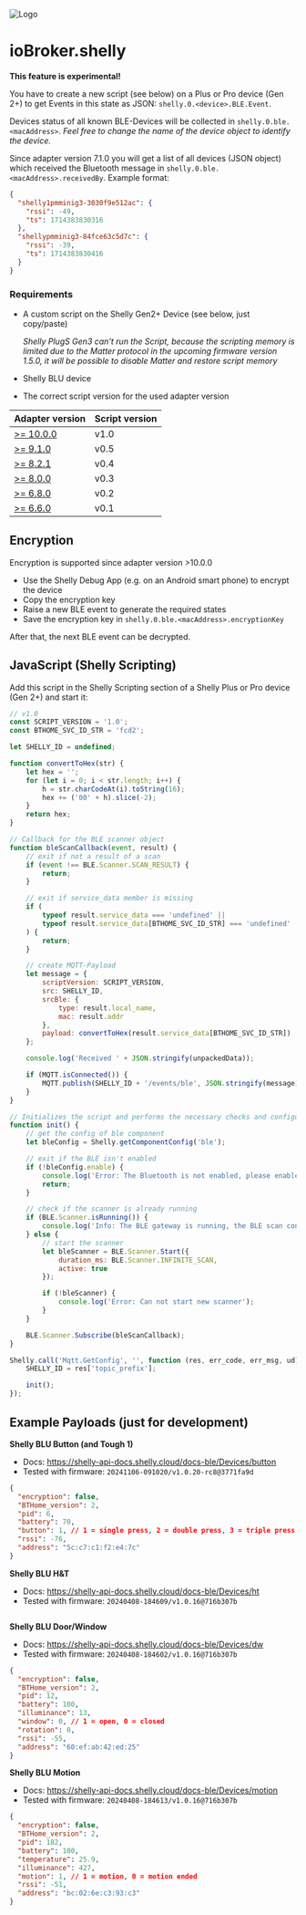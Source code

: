 ![Logo](../../admin/shelly.png)

# ioBroker.shelly

**This feature is experimental!**

You have to create a new script (see below) on a Plus or Pro device (Gen 2+) to get Events in this state as JSON: `shelly.0.<device>.BLE.Event`.

Devices status of all known BLE-Devices will be collected in `shelly.0.ble.<macAddress>`. *Feel free to change the name of the device object to identify the device.*

Since adapter version 7.1.0 you will get a list of all devices (JSON object) which received the Bluetooth message in `shelly.0.ble.<macAddress>.receivedBy`. Example format:

```json
{
  "shelly1pmminig3-3030f9e512ac": {
    "rssi": -49,
    "ts": 1714383830316
  },
  "shellypmminig3-84fce63c5d7c": {
    "rssi": -39,
    "ts": 1714383830416
  }
}
```

### Requirements

- A custom script on the Shelly Gen2+ Device (see below, just copy/paste)

  _Shelly PlugS Gen3 can't run the Script, because the scripting memory is limited due to the Matter protocol in the upcoming firmware version 1.5.0, it will be possible to disable Matter and restore script memory_
- Shelly BLU device
- The correct script version for the used adapter version

| Adapter version                                                                                                 | Script version |
|-----------------------------------------------------------------------------------------------------------------|----------------|
| [>= 10.0.0](https://github.com/iobroker-community-adapters/ioBroker.shelly/blob/v10.0.0/docs/en/ble-devices.md) | v1.0           |
| [>= 9.1.0](https://github.com/iobroker-community-adapters/ioBroker.shelly/blob/v9.1.0/docs/en/ble-devices.md)   | v0.5           |
| [>= 8.2.1](https://github.com/iobroker-community-adapters/ioBroker.shelly/blob/v8.2.1/docs/en/ble-devices.md)   | v0.4           |
| [>= 8.0.0](https://github.com/iobroker-community-adapters/ioBroker.shelly/blob/v8.0.0/docs/en/ble-devices.md)   | v0.3           |
| [>= 6.8.0](https://github.com/iobroker-community-adapters/ioBroker.shelly/blob/v6.8.0/docs/en/ble-devices.md)   | v0.2           |
| [>= 6.6.0](https://github.com/iobroker-community-adapters/ioBroker.shelly/blob/v6.6.0/docs/en/ble-devices.md)   | v0.1           |

## Encryption

Encryption is supported since adapter version >10.0.0

- Use the Shelly Debug App (e.g. on an Android smart phone) to encrypt the device
- Copy the encryption key
- Raise a new BLE event to generate the required states
- Save the encryption key in `shelly.0.ble.<macAddress>.encryptionKey`

After that, the next BLE event can be decrypted.

## JavaScript (Shelly Scripting)

Add this script in the Shelly Scripting section of a Shelly Plus or Pro device (Gen 2+) and start it:

```javascript
// v1.0
const SCRIPT_VERSION = '1.0';
const BTHOME_SVC_ID_STR = 'fcd2';

let SHELLY_ID = undefined;

function convertToHex(str) {
    let hex = '';
    for (let i = 0; i < str.length; i++) {
        h = str.charCodeAt(i).toString(16);
        hex += ('00' + h).slice(-2);
    }
    return hex;
}

// Callback for the BLE scanner object
function bleScanCallback(event, result) {
    // exit if not a result of a scan
    if (event !== BLE.Scanner.SCAN_RESULT) {
        return;
    }

    // exit if service_data member is missing
    if (
        typeof result.service_data === 'undefined' ||
        typeof result.service_data[BTHOME_SVC_ID_STR] === 'undefined'
    ) {
        return;
    }

    // create MQTT-Payload
    let message = {
        scriptVersion: SCRIPT_VERSION,
        src: SHELLY_ID,
        srcBle: {
            type: result.local_name,
            mac: result.addr
        },
        payload: convertToHex(result.service_data[BTHOME_SVC_ID_STR])
    };

    console.log('Received ' + JSON.stringify(unpackedData));

    if (MQTT.isConnected()) {
        MQTT.publish(SHELLY_ID + '/events/ble', JSON.stringify(message));
    }
}

// Initializes the script and performs the necessary checks and configurations
function init() {
    // get the config of ble component
    let bleConfig = Shelly.getComponentConfig('ble');

    // exit if the BLE isn't enabled
    if (!bleConfig.enable) {
        console.log('Error: The Bluetooth is not enabled, please enable it in the settings');
        return;
    }

    // check if the scanner is already running
    if (BLE.Scanner.isRunning()) {
        console.log('Info: The BLE gateway is running, the BLE scan configuration is managed by the device');
    } else {
        // start the scanner
        let bleScanner = BLE.Scanner.Start({
            duration_ms: BLE.Scanner.INFINITE_SCAN,
            active: true
        });

        if (!bleScanner) {
            console.log('Error: Can not start new scanner');
        }
    }

    BLE.Scanner.Subscribe(bleScanCallback);
}

Shelly.call('Mqtt.GetConfig', '', function (res, err_code, err_msg, ud) {
    SHELLY_ID = res['topic_prefix'];

    init();
});
```

## Example Payloads (just for development)

**Shelly BLU Button (and Tough 1)**

- Docs: https://shelly-api-docs.shelly.cloud/docs-ble/Devices/button
- Tested with firmware: `20241106-091020/v1.0.20-rc8@3771fa9d`

```json
{
  "encryption": false,
  "BTHome_version": 2,
  "pid": 6,
  "battery": 70,
  "button": 1, // 1 = single press, 2 = double press, 3 = triple press, 4 = long press
  "rssi": -76,
  "address": "5c:c7:c1:f2:e4:7c"
}
```

**Shelly BLU H&T**

- Docs: https://shelly-api-docs.shelly.cloud/docs-ble/Devices/ht
- Tested with firmware: `20240408-184609/v1.0.16@716b307b`

```json

```

**Shelly BLU Door/Window**

- Docs: https://shelly-api-docs.shelly.cloud/docs-ble/Devices/dw
- Tested with firmware: `20240408-184602/v1.0.16@716b307b`

```json
{
  "encryption": false,
  "BTHome_version": 2,
  "pid": 12,
  "battery": 100,
  "illuminance": 13,
  "window": 0, // 1 = open, 0 = closed
  "rotation": 0,
  "rssi": -55,
  "address": "60:ef:ab:42:ed:25"
}
```

**Shelly BLU Motion**

- Docs: https://shelly-api-docs.shelly.cloud/docs-ble/Devices/motion
- Tested with firmware: `20240408-184613/v1.0.16@716b307b`

```json
{
  "encryption": false,
  "BTHome_version": 2,
  "pid": 182,
  "battery": 100,
  "temperature": 25.9,
  "illuminance": 427,
  "motion": 1, // 1 = motion, 0 = motion ended
  "rssi": -51,
  "address": "bc:02:6e:c3:93:c3"
}
```
